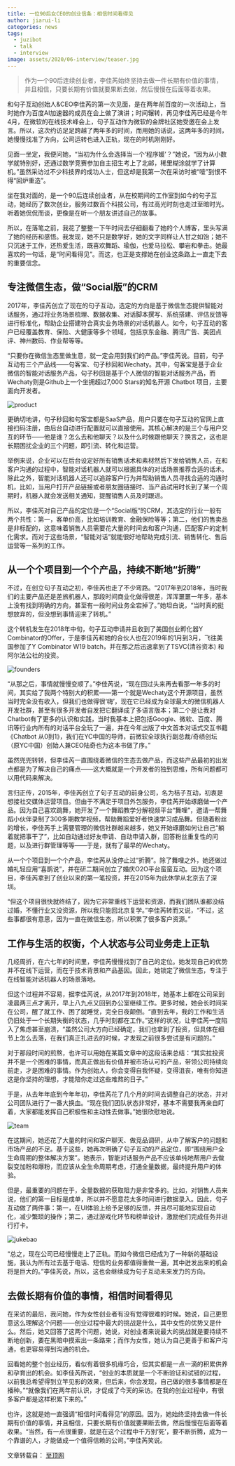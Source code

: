 ```yaml
---
title: 一位90后女CEO的创业信条：相信时间看得见
author: jiarui-li
categories: news
tags:
  - juzibot
  - talk
  - interview
image: assets/2020/06-interview/teaser.jpg
---
```

> 作为一个90后连续创业者，李佳芮始终坚持去做一件长期有价值的事情，并且相信，只要长期有价值就要果断去做，然后慢慢在后面等着收果。

和句子互动创始人&CEO李佳芮的第一次见面，是在两年前百度的一次活动上，当时她作为百度AI加速器的成员在会上做了演讲；时间辗转，再见李佳芮已经是今年4月，在微软的在线技术峰会上，句子互动作为微软的金牌社区她受邀在会上发言。所以，这次约访足足跨越了两年多的时间，而用她的话说，这两年多的时间，她慢慢找准了方向，公司运转也进入正轨，现在的时机刚刚好。

见面一坐定，我便问她，“当初为什么会选择当一个‘程序媛’？”她说，“因为从小数学就特别好，还通过数学竞赛参加自主招生考上了北邮，稀里糊涂就学了计算机。”虽然采访过不少科技界的成功人士，但这却是我第一次在采访时被“噎”到恨不得“回炉重造”。

坐在我对面的，是一个90后连续创业者，从在校期间的工作室到如今的句子互动，她经历了数次创业，服务过数百个科技公司，有过高光时刻也走过至暗时光。听着她侃侃而谈，更像是在听一个朋友讲述自己的故事。

所以，在落笔之前，我花了整整一下午时间去仔细翻看了她的个人博客，里头写满了她的经历和感悟。我发现，她不只是数学好，她的文字同样让人甘之如饴；她不只沉迷于工作，还热爱生活，既喜欢舞蹈、瑜伽，也爱马拉松、攀岩和拳击。她最喜欢的一句话，是“时间看得见”。而这，也正是支撑她在创业这条路上一直走下去的重要信念。

## 专注微信生态，做“Social版”的CRM

2017年，李佳芮创立了现在的句子互动，选定的方向是基于微信生态提供智能对话服务，通过将业务场景梳理、数据收集、对话脚本撰写、系统搭建、评估反馈等进行标准化，帮助企业搭建符合真实业务场景的对话机器人。如今，句子互动的客户已经覆盖教育、保险、大健康等多个领域，包括京东金融、腾讯广告、美团点评、神州数码、作业帮等等。

“只要你在微信生态里做生意，就一定会用到我们的产品。”李佳芮说。目前，句子互动有三个产品线——句客宝、句子秒回和Wechaty。其中，句客宝是基于企业微信的智能对话服务产品，句子秒回是基于个人微信的智能对话服务产品，而Wechaty则是Github上一个坐拥超过7,000 Stars的知名开源 Chatbot 项目，主要面向开发者。

![product](/assets/2020/06-interview/product.png)

更确切地讲，句子秒回和句客宝都是SaaS产品，用户只要在句子互动的官网上直接扫码注册，由后台自动进行配置就可以直接使用。其核心解决的是三个与用户交互的环节——他是谁？怎么去和他聊天？以及什么时候跟他聊天？换言之，这也是长期困扰企业的三个问题，即引流、转化和运营。

举例来说，企业可以在后台设定好所有销售话术和素材然后下发给销售人员，在和客户沟通的过程中，智能对话机器人就可以根据具体的对话场景推荐合适的话术。除此之外，智能对话机器人还可以追踪客户行为并帮助销售人员寻找合适的沟通时机，比如，当用户打开产品链接或者朋友圈链接时、当产品试用时长到了某一个周期时，机器人就会发送相关通知，提醒销售人员及时跟进。

所以，李佳芮对自己产品的定位是一个“Social版”的CRM，其选定的行业一般有两个共性：第一，客单价高，比如培训教育、金融保险等等；第二，他们的售卖品是非标配的，这意味着销售人员需要花大量的时间去和客户沟通，匹配客户的定制化需求。而对于这些场景，“智能对话”就能很好地帮助完成引流、销售转化、售后运营等一系列的工作。

## 从一个个项目到一个个产品，持续不断地“折腾”

不过，在创立句子互动之初，李佳芮也走了不少弯路。“2017年到2018年，当时我们的主要产品还是差旅机器人，那段时间商业化做得很差，浑浑噩噩一年多，基本上没有找到明确的方向，甚至有一段时间业务全宕掉了。”她坦白说，“当时真的挺想放弃的，但没想到事情迎来了转机。”

这个转机发生在2018年中旬，句子互动申请并且收到了美国创业孵化器Y Combinator的Offer，于是李佳芮和她的合伙人也在2019年的1月到3月，飞往美国参加了Y Combinator W19 batch，并在那之后迅速拿到了TSVC(清谷资本) 和阿尔法公社的投资。

![founders](/assets/2020/06-interview/founders.jpg)

“从那之后，事情就慢慢变顺了。”李佳芮说，“现在回过头来再去看那一年多的时间，其实给了我两个特别大的积累——第一个就是Wechaty这个开源项目，虽然当时完全没有收入，但我们也做得很‘嗨’，现在它已经成为全球最大的微信机器人开发社群，甚至有很多开发者自发把它翻译成了多语言版本；第二个是让我对Chatbot有了更多的认识和实践，当时我基本上把包括Google、微软、百度、腾讯等行业内所有的对话平台全玩了一遍，并在今年出版了中文首本对话式交互书籍《Chatbot 从0到1》，我们在YC中国的导师，前微软全球执行副总裁/奇绩创坛（原YC中国）创始人兼CEO陆奇也为这本书做了序。”

虽然兜兜转转，但李佳芮一直围绕着微信的生态去做产品，而这些产品最初的出发点都是为了解决自己的痛点——这大概就是一个开发者的独到思维，所有问题都可以用代码来解决。

言归正传，2015年，李佳芮创立了句子互动的前身公司，名为桔子互动，初衷是想接社交媒体运营项目。但由于不满足于项目外包服务，李佳芮开始琢磨做一个产品。因为自己喜欢跳舞，她开发了一个舞蹈教学分解视频平台“舞哩”，邀请一帮舞蹈小伙伴录制了300多期教学视频，帮助舞蹈爱好者快速学习成品舞。但随着粉丝的增长，李佳芮手上需要管理的微信社群越来越多，她又开始琢磨如何让自己“躺着就把事干了”，比如自动通过好友申请、自动申请入群，回答粉丝重复性的问题，以及进行群管理等等——于是，就有了最早的Wechaty。

从一个个项目到一个个产品，李佳芮从没停止过“折腾”。除了舞哩之外，她还做过婚礼轻应用“喜鹊说”，并在研二期间创立了婚庆O2O平台蛮蛮互动。因为这个项目，李佳芮拿到了创业以来的第一笔投资，并在2015年为此休学从北京去了深圳。

“但这个项目很快就终结了，因为它非常重线下运营和资源，而我们团队谁都没结过婚，不懂行业又没资源，所以我只能回北京复学。”李佳芮转而又说，“不过，这些事都很有意思，因为一直在微信生态，所以积累了很多客户资源。”

## 工作与生活的权衡，个人状态与公司业务走上正轨

几经周折，在六七年的时间里，李佳芮慢慢找到了自己的定位。她发现自己的优势并不在线下运营，而在于技术背景和产品基因。因此，她锁定了微信生态，专注于在线智能对话机器人的场景落地。

但这个过程并不容易，据李佳芮说，从2017年到2018年，她基本上都在公司呆到凌晨两三点才离开，早上八九点又回到办公室继续工作。更多时候，她会长时间呆在公司，醒了就工作、困了就睡觉，完全日夜颠倒。“直到去年，我的工作和生活仍旧处于一个长期失衡的状态，几乎时刻都在工作。”这样的状况，让李佳芮一度陷入了焦虑甚至崩溃，“虽然公司大方向已经确定，我们也拿到了投资，但具体在细节上怎么去落，在我们真正扎进去的时候，才发现之前很多尝试是有问题的。”

对于那段时间的煎熬，也许可以用她在某篇文章中的这段话来总结：“其实拉投资并不是一个困难的事情，而真正做出有价值并被市场认可的产品，带领公司持续向前走，才是困难的事情。作为创始人，你会变得自我怀疑，变得沮丧，唯有你知道这是你坚持的理想，才能陪你走过这些难熬的日子。”

于是，从去年年底到今年年初，李佳芮花了几个月的时间去调整自己的状态，并对公司团队进行了一番大换血。“现在我们团队状态非常好，基本不需要我再亲自盯着，大家都能发挥自己积极性和主动性去做事。”她很欣慰地说。

![team](/assets/2020/06-interview/team.jpg)

在这期间，她还花了大量的时间和客户聊天、做竞品调研，从中了解客户的问题和市场产品的不足。基于这些，她再次明确了句子互动的产品定位，即“围绕用户全生命周期的整体解决方案”。她表示，智能对话服务产品不应该单纯地帮用户去做裂变加粉和爆粉，而应该从全生命周期考虑，打通全量数据，最终提升用户的体验。

但是，最重要的问题在于，全量数据的获取阻力是非常多的。比如，对销售人员来说，他们的第一目标是成单，所以并不愿意花太多时间进行数据录入。因此，句子互动做了两件事：第一，在UI体验上给予足够的反馈，并且尽可能地实现自动化，减少繁琐的操作；第二，通过游戏化环节和榜单设计，激励他们完成任务并进行打卡。

![jukebao](/assets/2020/06-interview/jukebao.png)

“总之，现在公司已经慢慢走上了正轨。而如今微信已经成为了一种新的基础设施，我认为所有过去基于电话、短信的业务都值得重做一遍，其中迸发出来的机会将是巨大的。”李佳芮说，所以，这也会继续成为句子互动未来发力的方向。

## 去做长期有价值的事情，相信时间看得见

在采访的最后，我问她，作为女性创业者有没有觉得很难的时候。她说，自己更愿意这么理解这个问题——创业过程中最大的挑战是什么，其中女性的优势又是什么。然后，她又回答了这两个问题，她说，对创业者来说最大的挑战就是要持续不断地创新，要在黑暗中摸索出一条路来；而作为女性，她认为自己更善于和客户沟通，也更容易得到沟通的机会。

回看她的整个创业经历，看似有着很多机缘巧合，但其实都是一点一滴的积累供养和孕育出的机会。如李佳芮所说，“创业的本质就是一个不断验证和试错的过程，以前我总希望得到立竿见影的效果，但后来，你会发现，自己做的很多事情都是在播种。”“就像我们在两年前认识，才促成了今天的采访。在我的创业过程中，有很多客户都是这样积累下来的。”

也许，这就是她一直强调“相信时间看得见”的原因。因为，她始终坚持去做一件长期有价值的事情，并且相信，只要长期有价值就要果断去做，然后慢慢在后面等着收果。“当然，有一点很重要，就是在这个过程中千万别‘死’，要不断折腾，成为一个靠谱的人，才能做成一个值得信赖的公司。”李佳芮笑说。

文章转载自： [至顶网](http://soft.zhiding.cn/software_zone/2020/0617/3127076.shtml)
